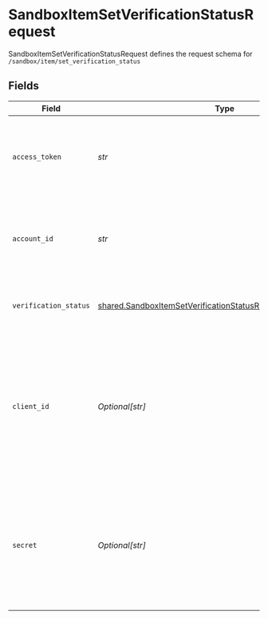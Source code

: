 # SandboxItemSetVerificationStatusRequest

SandboxItemSetVerificationStatusRequest defines the request schema for `/sandbox/item/set_verification_status`


## Fields

| Field                                                                                                                                                | Type                                                                                                                                                 | Required                                                                                                                                             | Description                                                                                                                                          |
| ---------------------------------------------------------------------------------------------------------------------------------------------------- | ---------------------------------------------------------------------------------------------------------------------------------------------------- | ---------------------------------------------------------------------------------------------------------------------------------------------------- | ---------------------------------------------------------------------------------------------------------------------------------------------------- |
| `access_token`                                                                                                                                       | *str*                                                                                                                                                | :heavy_check_mark:                                                                                                                                   | The access token associated with the Item data is being requested for.                                                                               |
| `account_id`                                                                                                                                         | *str*                                                                                                                                                | :heavy_check_mark:                                                                                                                                   | The `account_id` of the account whose verification status is to be modified                                                                          |
| `verification_status`                                                                                                                                | [shared.SandboxItemSetVerificationStatusRequestVerificationStatus](../../models/shared/sandboxitemsetverificationstatusrequestverificationstatus.md) | :heavy_check_mark:                                                                                                                                   | The verification status to set the account to.                                                                                                       |
| `client_id`                                                                                                                                          | *Optional[str]*                                                                                                                                      | :heavy_minus_sign:                                                                                                                                   | Your Plaid API `client_id`. The `client_id` is required and may be provided either in the `PLAID-CLIENT-ID` header or as part of a request body.     |
| `secret`                                                                                                                                             | *Optional[str]*                                                                                                                                      | :heavy_minus_sign:                                                                                                                                   | Your Plaid API `secret`. The `secret` is required and may be provided either in the `PLAID-SECRET` header or as part of a request body.              |